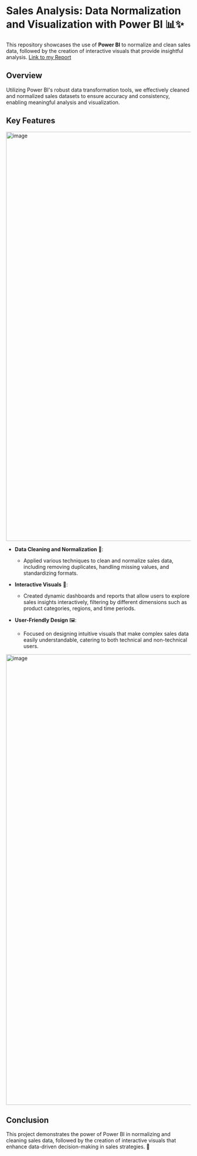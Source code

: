 # Sales Analysis: Data Normalization and Visualization with Power BI 📊✨

This repository showcases the use of **Power BI** to normalize and clean sales data, followed by the creation of interactive visuals that provide insightful analysis.
[Link to my Report](https://app.powerbi.com/groups/me/reports/e096a521-f359-434e-867d-cfa3cf04e732/bbcf3999b9b60bce2507?experience=power-bi)
## Overview

Utilizing Power BI's robust data transformation tools, we effectively cleaned and normalized sales datasets to ensure accuracy and consistency, enabling meaningful analysis and visualization.

## Key Features
<img width="2507" height="1115" alt="image" src="https://github.com/user-attachments/assets/5597d864-49a3-4ca5-9077-87b378724696" />

- **Data Cleaning and Normalization** 🧹: 
  - Applied various techniques to clean and normalize sales data, including removing duplicates, handling missing values, and standardizing formats.

- **Interactive Visuals** 🎨: 
  - Created dynamic dashboards and reports that allow users to explore sales insights interactively, filtering by different dimensions such as product categories, regions, and time periods.

- **User-Friendly Design** 🖼️: 
  - Focused on designing intuitive visuals that make complex sales data easily understandable, catering to both technical and non-technical users.
<img width="2320" height="1228" alt="image" src="https://github.com/user-attachments/assets/f8b8d07e-bfbe-4f7d-9bab-3707d6383484" />

## Conclusion

This project demonstrates the power of Power BI in normalizing and cleaning sales data, followed by the creation of interactive visuals that enhance data-driven decision-making in sales strategies. 🚀
